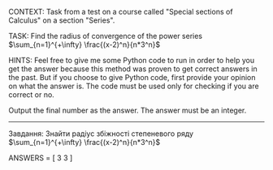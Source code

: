 CONTEXT: Task from a test on a course called "Special sections of Calculus" on a section "Series".

TASK:
Find the radius of convergence of the power series $\sum_{n=1}^{+\infty} \frac{(x-2)^n}{n*3^n}$

HINTS: Feel free to give me some Python code to run in order to help you get the answer because this method was proven to get correct answers in the past. But if you choose to give Python code, first provide your opinion on what the answer is. The code must be used only for checking if you are correct or no.

Output the final number as the answer. The answer must be an integer.

---

Завдання:
Знайти радіус збіжності степеневого ряду $\sum_{n=1}^{+\infty} \frac{(x-2)^n}{n*3^n}$

ANSWERS = [
3
3
]
